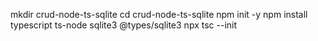 mkdir crud-node-ts-sqlite
cd crud-node-ts-sqlite
npm init -y
npm install typescript ts-node sqlite3 @types/sqlite3
npx tsc --init